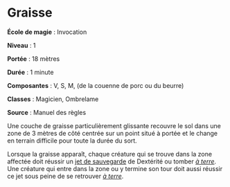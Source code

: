 # Graisse

**École de magie** : Invocation

**Niveau** : 1

**Portée** : 18 mètres

**Durée** : 1 minute

**Composantes** : V, S, M, (de la couenne de porc ou du beurre)

**Classes** : Magicien, Ombrelame

**Source** : Manuel des règles

Une couche de graisse particulièrement glissante recouvre le sol dans une zone de 3 mètres de côté centrée sur un point situé à portée et le change en terrain difficile pour toute la durée du sort.

Lorsque la graisse apparaît, chaque créature qui se trouve dans la zone affectée doit réussir un [jet de sauvegarde](/utiliser-les-caracteristiques/#jets-de-sauvegarde) de Dextérité ou tomber [_à terre_](/gerer-la-sante-du-personnage/#a-terre). Une créature qui entre dans la zone ou y termine son tour doit aussi réussir ce jet sous peine de se retrouver [_à terre_](/gerer-la-sante-du-personnage/#a-terre).
